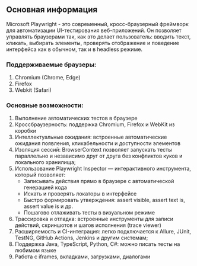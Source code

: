 ## Основная информация
Microsoft Playwright - это современный, кросс-браузерный фреймворк для автоматизации UI-тестирования веб-приложений.
Он позволяет управлять браузерами так, как это делает пользователь: вводить текст, кликать, выбирать элементы,
проверять отображение и поведение интерфейса как в обычном, так и в headless режиме.

### Поддерживаемые браузеры:
1. Chromium (Chrome, Edge)
2. Firefox
3. Webkit (Safari)

### Основные возможности:
1. Выполнение автоматических тестов в браузере
2. Кроссбраузерность: поддержка Chromium, Firefox и WebKit из коробки
3. Интеллектуальные ожидания: встроенные автоматические ожидания появления, кликабельности и доступности элементов
4. Изоляция сессий: BrowserContext позволяет запускать тесты параллельно и независимо друг от друга без конфликтов куков и локального хранилища;
5. Использование Playwright Inspector — интерактивного инструмента, который позволяет:
    - Записывать действия прямо в браузере с автоматической генерацией кода
    - Искать и проверять локаторы в интерфейсе
    - Быстро формировать утверждения: assert visible, assert text is, assert value is и др.
    - Пошагово отлаживать тесты в визуальном режиме
6. Трассировка и отладка: встроенные инструменты для записи действий, скриншотов и шагов исполнения (trace viewer)
7. Расширяемость и CI-интеграция: легко подключается к Allure, JUnit, TestNG, GitHub Actions, Jenkins и другим системам;
8. Поддержка Java, TypeScript, Python, C#: можно писать тесты на любимом языке
9. Работа с iframes, вкладками, загрузками, диалогами